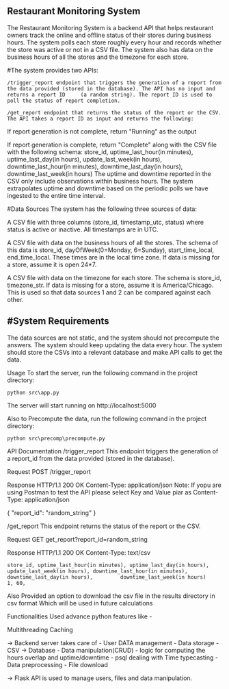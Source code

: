 Restaurant Monitoring System
----------------------------
The Restaurant Monitoring System is a backend API that helps restaurant owners track the online and offline status of their stores during business hours. The system polls each store roughly every hour and records whether the store was active or not in a CSV file. The system also has data on the business hours of all the stores and the timezone for each store.

#The system provides two APIs:

    /trigger_report endpoint that triggers the generation of a report from the data provided (stored in the database). The API has no input and returns a report ID     (a random string). The report ID is used to poll the status of report completion.

    /get_report endpoint that returns the status of the report or the CSV. The API takes a report ID as input and returns the following:

If report generation is not complete, return "Running" as the output

If report generation is complete, return "Complete" along with the CSV file with the following schema: store_id, uptime_last_hour(in minutes), uptime_last_day(in hours), update_last_week(in hours), downtime_last_hour(in minutes), downtime_last_day(in hours), downtime_last_week(in hours) The uptime and downtime reported in the CSV only include observations within business hours. The system extrapolates uptime and downtime based on the periodic polls we have ingested to the entire time interval.

#Data Sources
The system has the following three sources of data:

A CSV file with three columns (store_id, timestamp_utc, status) where status is active or inactive. All timestamps are in UTC.

A CSV file with data on the business hours of all the stores. The schema of this data is store_id, dayOfWeek(0=Monday, 6=Sunday), start_time_local, end_time_local. These times are in the local time zone. If data is missing for a store, assume it is open 24*7.

A CSV file with data on the timezone for each store. The schema is store_id, timezone_str. If data is missing for a store, assume it is America/Chicago. This is used so that data sources 1 and 2 can be compared against each other.



#System Requirements
---------------------
The data sources are not static, and the system should not precompute the answers. The system should keep updating the data every hour.
The system should store the CSVs into a relevant database and make API calls to get the data.

Usage
To start the server, run the following command in the project directory:

    python src\app.py

The server will start running on http://localhost:5000

Also to Precompute the data, run the following command in the project directory:

    python src\precomp\precompute.py

API Documentation
/trigger_report
This endpoint triggers the generation of a report_id from the data provided (stored in the database).

Request
POST /trigger_report

Response
    HTTP/1.1 200 OK
    Content-Type: application/json
Note: If yopu are using Postman to test the API please select Key and Value piar as Content-Type: application/json

{
    "report_id": "random_string"
}

/get_report
This endpoint returns the status of the report or the CSV.

Request
GET get_report?report_id=random_string

Response
    HTTP/1.1 200 OK
    Content-Type: text/csv

    store_id, uptime_last_hour(in minutes), uptime_last_day(in hours), update_last_week(in hours), downtime_last_hour(in minutes), downtime_last_day(in hours),         downtime_last_week(in hours)
    1, 60, 



Also Provided an option to download the csv file in the results directory in csv format Which will be used in future calculations

Functionalities
Used advance python features like -

Multithreading
Caching


-> Backend server takes care of
       - User DATA management
       - Data storage
       - CSV -> Database
       - Data manipulation(CRUD)
       - logic for computing the hours overlap and uptime/downtime
       - psql dealing  with Time typecasting
       - Data preprocessing
       - File download

-> Flask API is used to manage users, files and data manipulation.

